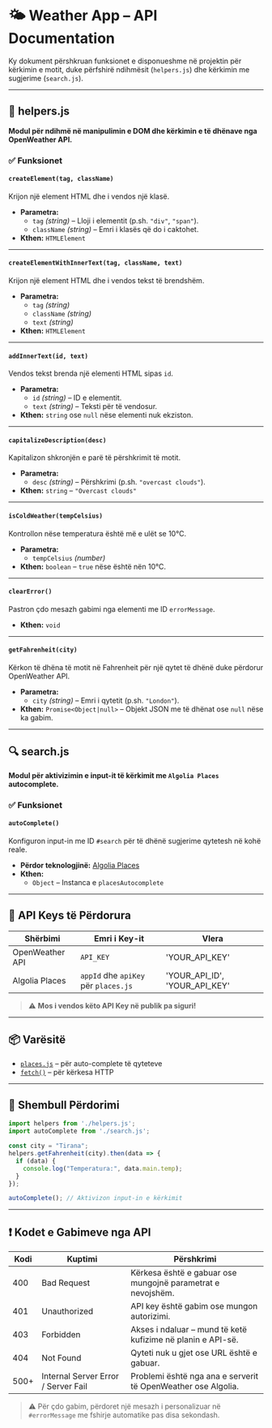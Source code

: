 # 🌤️ Weather App – API Documentation

Ky dokument përshkruan funksionet e disponueshme në projektin për kërkimin e motit, duke përfshirë ndihmësit (`helpers.js`) dhe kërkimin me sugjerime (`search.js`).

---

## 📁 helpers.js

**Modul për ndihmë në manipulimin e DOM dhe kërkimin e të dhënave nga OpenWeather API.**

### ✅ Funksionet

#### `createElement(tag, className)`
Krijon një element HTML dhe i vendos një klasë.

- **Parametra:**
  - `tag` *(string)* – Lloji i elementit (p.sh. `"div"`, `"span"`).
  - `className` *(string)* – Emri i klasës që do i caktohet.
- **Kthen:** `HTMLElement`

---

#### `createElementWithInnerText(tag, className, text)`
Krijon një element HTML dhe i vendos tekst të brendshëm.

- **Parametra:**
  - `tag` *(string)*
  - `className` *(string)*
  - `text` *(string)*
- **Kthen:** `HTMLElement`

---

#### `addInnerText(id, text)`
Vendos tekst brenda një elementi HTML sipas `id`.

- **Parametra:**
  - `id` *(string)* – ID e elementit.
  - `text` *(string)* – Teksti për të vendosur.
- **Kthen:** `string` ose `null` nëse elementi nuk ekziston.

---

#### `capitalizeDescription(desc)`
Kapitalizon shkronjën e parë të përshkrimit të motit.

- **Parametra:**  
  - `desc` *(string)* – Përshkrimi (p.sh. `"overcast clouds"`).
- **Kthen:** `string` – `"Overcast clouds"`

---

#### `isColdWeather(tempCelsius)`
Kontrollon nëse temperatura është më e ulët se 10°C.

- **Parametra:**  
  - `tempCelsius` *(number)*
- **Kthen:** `boolean` – `true` nëse është nën 10°C.

---

#### `clearError()`
Pastron çdo mesazh gabimi nga elementi me ID `errorMessage`.

- **Kthen:** `void`

---

#### `getFahrenheit(city)`
Kërkon të dhëna të motit në Fahrenheit për një qytet të dhënë duke përdorur OpenWeather API.

- **Parametra:**  
  - `city` *(string)* – Emri i qytetit (p.sh. `"London"`).
- **Kthen:** `Promise<Object|null>` – Objekt JSON me të dhënat ose `null` nëse ka gabim.

---

## 🔍 search.js

**Modul për aktivizimin e input-it të kërkimit me `Algolia Places` autocomplete.**

### ✅ Funksionet

#### `autoComplete()`
Konfiguron input-in me ID `#search` për të dhënë sugjerime qytetesh në kohë reale.

- **Përdor teknologjinë:** [Algolia Places](https://community.algolia.com/places/)
- **Kthen:**  
  - `Object` – Instanca e `placesAutocomplete`

---

## 🔐 API Keys të Përdorura

| Shërbimi         | Emri i Key-it                            | Vlera                          |
|------------------|------------------------------------------|--------------------------------|
| OpenWeather API  | `API_KEY`                                | 'YOUR_API_KEY'                 |
| Algolia Places   | `appId` dhe `apiKey` për `places.js`     | 'YOUR_API_ID', 'YOUR_API_KEY'  |

> ⚠️ **Mos i vendos këto API Key në publik pa siguri!**

---

## 📦 Varësitë

- [`places.js`](https://github.com/algolia/places) – për auto-complete të qyteteve
- [`fetch()`](https://developer.mozilla.org/en-US/docs/Web/API/Fetch_API) – për kërkesa HTTP

---

## 🧪 Shembull Përdorimi

```js
import helpers from './helpers.js';
import autoComplete from './search.js';

const city = "Tirana";
helpers.getFahrenheit(city).then(data => {
  if (data) {
    console.log("Temperatura:", data.main.temp);
  }
});

autoComplete(); // Aktivizon input-in e kërkimit
```
---

## ❗ Kodet e Gabimeve nga API

| Kodi | Kuptimi                             | Përshkrimi                                                                |
|------|-------------------------------------|---------------------------------------------------------------------------|
| 400  | Bad Request                         | Kërkesa është e gabuar ose mungojnë parametrat e nevojshëm.               |
| 401  | Unauthorized                        | API key është gabim ose mungon autorizimi.                                |
| 403  | Forbidden                           | Akses i ndaluar – mund të ketë kufizime në planin e API-së.               |
| 404  | Not Found                           | Qyteti nuk u gjet ose URL është e gabuar.                                 |
| 500+ | Internal Server Error / Server Fail | Problemi është nga ana e serverit të OpenWeather ose Algolia.             |

> ⚠️ Për çdo gabim, përdoret një mesazh i personalizuar në `#errorMessage` me fshirje automatike pas disa sekondash.
